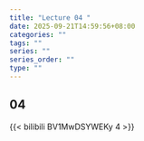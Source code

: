 ```yaml
---
title: "Lecture 04 "
date: 2025-09-21T14:59:56+08:00
categories: ""
tags: ""
series: ""
series_order: ""
type: ""
---
```


## 04

{{< bilibili BV1MwDSYWEKy 4 >}}



